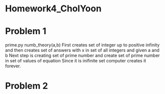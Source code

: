 Homework4_CholYoon
==================

Problem 1
==================
prime.py
numb_theory(a,b)
First creates set of integer up to positive infinity
and then creates set of answers with x in set of all integers and given a and b
Next step is creating set of prime number
and create set of prime number in set of values of equation
Since it is inifinite set
computer creates it forever.

Problem 2
=================
